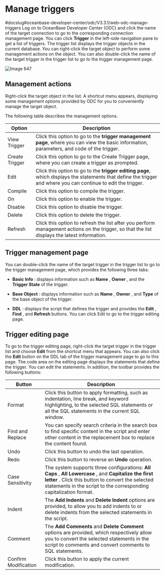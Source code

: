 Manage triggers 
====================================
#docslug#oceanbase-developer-center/odc/V3.3.1/web-odc-manage-triggers
Log on to OceanBase Developer Center (ODC) and click the name of the target connection to go to the corresponding connection management page. You can click **Trigger** in the left-side navigation pane to get a list of triggers. The trigger list displays the trigger objects in the current database. You can right-click the target object to perform some management actions on the object. You can also double-click the name of the target trigger in the trigger list to go to the trigger management page. 

![Image 647](https://help-static-aliyun-doc.aliyuncs.com/assets/img/en-US/0099620261/p270183.png)

Management actions 
---------------------------------------

Right-click the target object in the list. A shortcut menu appears, displaying some management options provided by ODC for you to conveniently manage the target object. 

The following table describes the management options.


|     Option     |                                                                                            Description                                                                                             |
|----------------|----------------------------------------------------------------------------------------------------------------------------------------------------------------------------------------------------|
| View Trigger   | Click this option to go to the **trigger management page**, where you can view the basic information, parameters, and code of the trigger.                     |
| Create Trigger | Click this option to go to the Create Trigger page, where you can create a trigger as prompted.                                                                                                    |
| Edit           | Click this option to go to the **trigger editing page**, which displays the statements that define the trigger and where you can continue to edit the trigger. |
| Compile        | Click this option to compile the trigger.                                                                                                                                                          |
| On             | Click this option to enable the trigger.                                                                                                                                                           |
| Disable        | Click this option to disable the trigger.                                                                                                                                                          |
| Delete         | Click this option to delete the trigger.                                                                                                                                                           |
| Refresh        | Click this option to refresh the list after you perform management actions on the trigger, so that the list displays the latest information.                                                       |



Trigger management page 
--------------------------------------------

You can double-click the name of the target trigger in the trigger list to go to the trigger management page, which provides the following three tabs:

* **Basic Info** : displays information such as **Name** , **Owner** , and the **Trigger State** of the trigger.

* **Base Object** : displays information such as **Name** , **Owner** , and **Type** of the base object of the trigger.

* **DDL** : displays the script that defines the trigger and provides the **Edit** , **Find** , and **Refresh** buttons. You can click Edit to go to the trigger editing page.

  




Trigger editing page 
-----------------------------------------

To go to the trigger editing page, right-click the target trigger in the trigger list and choose **Edit** from the shortcut menu that appears. You can also click the **Edit** button on the DDL tab of the trigger management page to go to this page. The code area on the editing page displays the statements that define the trigger. You can edit the statements. In addition, the toolbar provides the following buttons:


|        Button        |                                                                                                            Description                                                                                                            |
|----------------------|-----------------------------------------------------------------------------------------------------------------------------------------------------------------------------------------------------------------------------------|
| Format               | Click this button to apply formatting, such as indentation, line break, and keyword highlighting, to the selected SQL statements or all the SQL statements in the current SQL window.                                             |
| Find and Replace     | You can specify search criteria in the search box to find specific content in the script and enter other content in the replacement box to replace the content found.                                                             |
| Undo                 | Click this button to undo the last operation.                                                                                                                                                                                     |
| Redo                 | Click this button to reverse an **Undo** operation.                                                                                                                                                                               |
| Case Sensitivity     | The system supports three configurations: **All Caps** , **All Lowercase** , and **Capitalize the first letter** . Click this button to convert the selected statements in the script to the corresponding capitalization format. |
| Indent               | The **Add Indents** and **Delete Indent** options are provided, to allow you to add indents to or delete indents from the selected statements in the script.                                                                      |
| Comment              | The **Add Comments** and **Delete Comment** options are provided, which respectively allow you to convert the selected statements in the script to comments and convert comments to SQL statements.                               |
| Confirm Modification | Click this button to apply the current modification.                                                                                                                                                                              |


